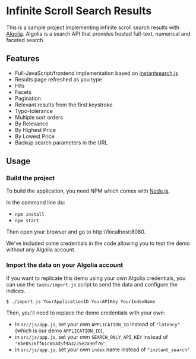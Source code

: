 # Infinite Scroll Search Results

This is a sample project implementing infinite scroll search results with [Algolia](https://www.algolia.com). Algolia is a search API that provides hosted full-text, numerical and faceted search.

## Features

* Full-JavaScript/frontend implementation based on [instantsearch.js](https://community.algolia.com/instantsearch.js/)
* Results page refreshed as you type
* Hits
* Facets
* Pagination
* Relevant results from the first keystroke
* Typo-tolerance
* Multiple sort orders
* By Relevance
* By Highest Price
* By Lowest Price
* Backup search parameters in the URL

## Usage

### Build the project

To build the application, you need NPM which comes with [Node.js](https://nodejs.org).

In the command line do:
  - `npm install`  
  - `npm start`  

Then open your browser and go to http://localhost:8080.

We've included some credentials in the code allowing you to test the demo without any Algolia account.

### Import the data on your Algolia account

If you want to replicate this demo using your own Algolia credentials, you can use the `tasks/import.js` script to send the data and configure the indices.

```
$ ./import.js YourApplicationID YourAPIKey YourIndexName
```

Then, you'll need to replace the demo credentials with your own:
- in `src/js/app.js`, set your own `APPLICATION_ID` instead of `"latency"` (which is our demo `APPLICATION_ID`),
- in `src/js/app.js`, set your own `SEARCH_ONLY_API_KEY` instead of `"6be0576ff61c053d5f9a3225e2a90f76"`,
- in `src/js/app.js`, set your own `index` name instead of `"instant_search"`
